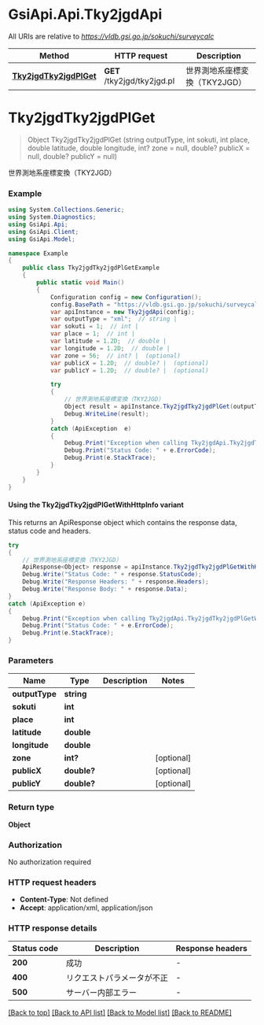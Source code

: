 # GsiApi.Api.Tky2jgdApi

All URIs are relative to *https://vldb.gsi.go.jp/sokuchi/surveycalc*

| Method | HTTP request | Description |
|--------|--------------|-------------|
| [**Tky2jgdTky2jgdPlGet**](Tky2jgdApi.md#tky2jgdtky2jgdplget) | **GET** /tky2jgd/tky2jgd.pl | 世界測地系座標変換（TKY2JGD） |

<a id="tky2jgdtky2jgdplget"></a>
# **Tky2jgdTky2jgdPlGet**
> Object Tky2jgdTky2jgdPlGet (string outputType, int sokuti, int place, double latitude, double longitude, int? zone = null, double? publicX = null, double? publicY = null)

世界測地系座標変換（TKY2JGD）

### Example
```csharp
using System.Collections.Generic;
using System.Diagnostics;
using GsiApi.Api;
using GsiApi.Client;
using GsiApi.Model;

namespace Example
{
    public class Tky2jgdTky2jgdPlGetExample
    {
        public static void Main()
        {
            Configuration config = new Configuration();
            config.BasePath = "https://vldb.gsi.go.jp/sokuchi/surveycalc";
            var apiInstance = new Tky2jgdApi(config);
            var outputType = "xml";  // string | 
            var sokuti = 1;  // int | 
            var place = 1;  // int | 
            var latitude = 1.2D;  // double | 
            var longitude = 1.2D;  // double | 
            var zone = 56;  // int? |  (optional) 
            var publicX = 1.2D;  // double? |  (optional) 
            var publicY = 1.2D;  // double? |  (optional) 

            try
            {
                // 世界測地系座標変換（TKY2JGD）
                Object result = apiInstance.Tky2jgdTky2jgdPlGet(outputType, sokuti, place, latitude, longitude, zone, publicX, publicY);
                Debug.WriteLine(result);
            }
            catch (ApiException  e)
            {
                Debug.Print("Exception when calling Tky2jgdApi.Tky2jgdTky2jgdPlGet: " + e.Message);
                Debug.Print("Status Code: " + e.ErrorCode);
                Debug.Print(e.StackTrace);
            }
        }
    }
}
```

#### Using the Tky2jgdTky2jgdPlGetWithHttpInfo variant
This returns an ApiResponse object which contains the response data, status code and headers.

```csharp
try
{
    // 世界測地系座標変換（TKY2JGD）
    ApiResponse<Object> response = apiInstance.Tky2jgdTky2jgdPlGetWithHttpInfo(outputType, sokuti, place, latitude, longitude, zone, publicX, publicY);
    Debug.Write("Status Code: " + response.StatusCode);
    Debug.Write("Response Headers: " + response.Headers);
    Debug.Write("Response Body: " + response.Data);
}
catch (ApiException e)
{
    Debug.Print("Exception when calling Tky2jgdApi.Tky2jgdTky2jgdPlGetWithHttpInfo: " + e.Message);
    Debug.Print("Status Code: " + e.ErrorCode);
    Debug.Print(e.StackTrace);
}
```

### Parameters

| Name | Type | Description | Notes |
|------|------|-------------|-------|
| **outputType** | **string** |  |  |
| **sokuti** | **int** |  |  |
| **place** | **int** |  |  |
| **latitude** | **double** |  |  |
| **longitude** | **double** |  |  |
| **zone** | **int?** |  | [optional]  |
| **publicX** | **double?** |  | [optional]  |
| **publicY** | **double?** |  | [optional]  |

### Return type

**Object**

### Authorization

No authorization required

### HTTP request headers

 - **Content-Type**: Not defined
 - **Accept**: application/xml, application/json


### HTTP response details
| Status code | Description | Response headers |
|-------------|-------------|------------------|
| **200** | 成功 |  -  |
| **400** | リクエストパラメータが不正 |  -  |
| **500** | サーバー内部エラー |  -  |

[[Back to top]](#) [[Back to API list]](../README.md#documentation-for-api-endpoints) [[Back to Model list]](../README.md#documentation-for-models) [[Back to README]](../README.md)

